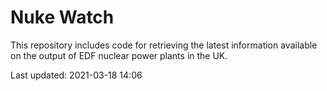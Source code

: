 # Nuke Watch

This repository includes code for retrieving the latest information available on the output of EDF nuclear power plants in the UK.

Last updated: 2021-03-18 14:06